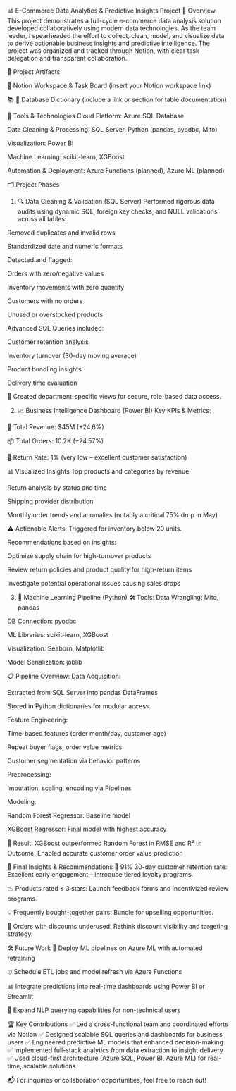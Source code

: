 📊 E-Commerce Data Analytics & Predictive Insights Project
🔖 Overview
This project demonstrates a full-cycle e-commerce data analysis solution developed collaboratively using modern data technologies. As the team leader, I spearheaded the effort to collect, clean, model, and visualize data to derive actionable business insights and predictive intelligence. The project was organized and tracked through Notion, with clear task delegation and transparent collaboration.

🔗 Project Artifacts

📘 Notion Workspace & Task Board (insert your Notion workspace link)

📚 📂 Database Dictionary (include a link or section for table documentation)

🧩 Tools & Technologies
Cloud Platform: Azure SQL Database

Data Cleaning & Processing: SQL Server, Python (pandas, pyodbc, Mito)

Visualization: Power BI

Machine Learning: scikit-learn, XGBoost

Automation & Deployment: Azure Functions (planned), Azure ML (planned)

🗂️ Project Phases
1. 🔍 Data Cleaning & Validation (SQL Server)
Performed rigorous data audits using dynamic SQL, foreign key checks, and NULL validations across all tables:

Removed duplicates and invalid rows

Standardized date and numeric formats

Detected and flagged:

Orders with zero/negative values

Inventory movements with zero quantity

Customers with no orders

Unused or overstocked products

Advanced SQL Queries included:

Customer retention analysis

Inventory turnover (30-day moving average)

Product bundling insights

Delivery time evaluation

📌 Created department-specific views for secure, role-based data access.

2. 📈 Business Intelligence Dashboard (Power BI)
Key KPIs & Metrics:

🧾 Total Revenue: $45M (+24.6%)

📦 Total Orders: 10.2K (+24.57%)

🔁 Return Rate: 1% (very low – excellent customer satisfaction)

📊 Visualized Insights
Top products and categories by revenue

Return analysis by status and time

Shipping provider distribution

Monthly order trends and anomalies (notably a critical 75% drop in May)

⚠️ Actionable Alerts: Triggered for inventory below 20 units.

Recommendations based on insights:

Optimize supply chain for high-turnover products

Review return policies and product quality for high-return items

Investigate potential operational issues causing sales drops

3. 🧠 Machine Learning Pipeline (Python)
🛠 Tools:
Data Wrangling: Mito, pandas

DB Connection: pyodbc

ML Libraries: scikit-learn, XGBoost

Visualization: Seaborn, Matplotlib

Model Serialization: joblib

📋 Pipeline Overview:
Data Acquisition:

Extracted from SQL Server into pandas DataFrames

Stored in Python dictionaries for modular access

Feature Engineering:

Time-based features (order month/day, customer age)

Repeat buyer flags, order value metrics

Customer segmentation via behavior patterns

Preprocessing:

Imputation, scaling, encoding via Pipelines

Modeling:

Random Forest Regressor: Baseline model

XGBoost Regressor: Final model with highest accuracy

🧠 Result: XGBoost outperformed Random Forest in RMSE and R²
📈 Outcome: Enabled accurate customer order value prediction

🎯 Final Insights & Recommendations
🚀 91% 30-day customer retention rate: Excellent early engagement – introduce tiered loyalty programs.

📉 Products rated ≤ 3 stars: Launch feedback forms and incentivized review programs.

💡 Frequently bought-together pairs: Bundle for upselling opportunities.

🔁 Orders with discounts underused: Rethink discount visibility and targeting strategy.

🛠 Future Work
🧩 Deploy ML pipelines on Azure ML with automated retraining

⏱ Schedule ETL jobs and model refresh via Azure Functions

📊 Integrate predictions into real-time dashboards using Power BI or Streamlit

💬 Expand NLP querying capabilities for non-technical users

🏆 Key Contributions
✅ Led a cross-functional team and coordinated efforts via Notion
✅ Designed scalable SQL queries and dashboards for business users
✅ Engineered predictive ML models that enhanced decision-making
✅ Implemented full-stack analytics from data extraction to insight delivery
✅ Used cloud-first architecture (Azure SQL, Power BI, Azure ML) for real-time, scalable solutions

📬 For inquiries or collaboration opportunities, feel free to reach out!
